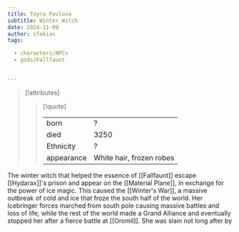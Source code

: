 ```yaml
---
title: Tayra Pavlova
subtitle: Winter Witch
date: 2024-11-09
author: sfakias
tags:

  - characters/NPCs
  - gods/Fallfaunt


---
```

> [!attributes]
> 
> > [!quote]
> >
> > | | |
> > | --- | --- |
> > | born | ? |
> > | died | 3250 |
> > | Ethnicity | ? |
> > | appearance | White hair, frozen robes |

The winter witch that helped the essence of [[Fallfaunt]] escape [[Hydarax]]'s prison and appear on the [[Material Plane]], in exchange for the power of ice magic. This caused the [[Winter's War]], a massive outbreak of cold and ice that froze the south half of the world. Her Icebringer forces marched from south pole causing massive battles and loss of life, while the rest of the world made a Grand Alliance and eventually stopped her after a fierce battle at [[Oromil]]. She was slain not long after by